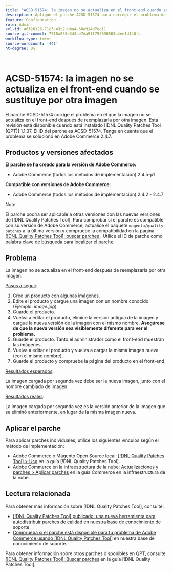 ```yaml
---
title: "ACSD-51574: la imagen no se actualiza en el front-end cuando se sustituye por otra imagen"
description: Aplique el parche ACSD-51574 para corregir el problema de Adobe Commerce en el que la imagen no se actualiza en el front-end después de reemplazarla por otra imagen.
feature: Configuration
role: Admin
exl-id: a6f26126-71c3-43c2-bba4-60a914d7ec11
source-git-commit: 7718a835e343ae7da9ff79f690503b4ee1d140fc
workflow-type: tm+mt
source-wordcount: '441'
ht-degree: 0%

---
```


# ACSD-51574: la imagen no se actualiza en el front-end cuando se sustituye por otra imagen

El parche ACSD-51574 corrige el problema en el que la imagen no se actualiza en el front-end después de reemplazarla por otra imagen. Esta revisión está disponible cuando está instalado [!DNL Quality Patches Tool (QPT)] 1.1.37. El ID del parche es ACSD-51574. Tenga en cuenta que el problema se solucionó en Adobe Commerce 2.4.7.

## Productos y versiones afectados

**El parche se ha creado para la versión de Adobe Commerce:**

* Adobe Commerce (todos los métodos de implementación) 2.4.5-p1

**Compatible con versiones de Adobe Commerce:**

* Adobe Commerce (todos los métodos de implementación) 2.4.2 - 2.4.7

>[!NOTE]
>
>El parche podría ser aplicable a otras versiones con las nuevas versiones de [!DNL Quality Patches Tool]. Para comprobar si el parche es compatible con su versión de Adobe Commerce, actualice el paquete `magento/quality-patches` a la última versión y compruebe la compatibilidad en la página [[!DNL Quality Patches Tool]: buscar parches ](https://experienceleague.adobe.com/tools/commerce-quality-patches/index.html?lang=es). Utilice el ID de parche como palabra clave de búsqueda para localizar el parche.

## Problema

La imagen no se actualiza en el front-end después de reemplazarla por otra imagen.

<u>Pasos a seguir</u>:

1. Cree un producto con algunas imágenes.
1. Edite el producto y cargue una imagen con un nombre conocido (Ejemplo: *image.jpg*).
1. Guarde el producto.
1. Vuelva a editar el producto, elimine la versión antigua de la imagen y cargue la nueva versión de la imagen con el mismo nombre. **Asegúrese de que la nueva versión sea visiblemente diferente para ver el problema.**
1. Guarde el producto. Tanto el administrador como el front-end muestran las imágenes.
1. Vuelva a editar el producto y vuelva a cargar la misma imagen nueva (con el mismo nombre).
1. Guarde el producto y compruebe la página del producto en el front-end.

<u>Resultados esperados</u>:

La imagen cargada por segunda vez debe ser la nueva imagen, junto con el nombre cambiado de imagen.

<u>Resultados reales</u>:

La imagen cargada por segunda vez es la versión anterior de la imagen que se eliminó anteriormente, en lugar de la misma imagen nueva.

## Aplicar el parche

Para aplicar parches individuales, utilice los siguientes vínculos según el método de implementación:

* Adobe Commerce o Magento Open Source local: [[!DNL Quality Patches Tool] > Uso](https://experienceleague.adobe.com/docs/commerce-operations/tools/quality-patches-tool/usage.html?lang=es) en la guía [!DNL Quality Patches Tool].
* Adobe Commerce en la infraestructura de la nube: [Actualizaciones y parches > Aplicar parches](https://experienceleague.adobe.com/docs/commerce-cloud-service/user-guide/develop/upgrade/apply-patches.html?lang=es) en la guía Commerce en la infraestructura de la nube.

## Lectura relacionada

Para obtener más información sobre [!DNL Quality Patches Tool], consulte:

* [[!DNL Quality Patches Tool] publicado: una nueva herramienta para autodistribuir parches de calidad](/help/announcements/adobe-commerce-announcements/magento-quality-patches-released-new-tool-to-self-serve-quality-patches.md) en nuestra base de conocimiento de soporte.
* [Comprueba si el parche está disponible para tu problema de Adobe Commerce usando [!DNL Quality Patches Tool]](/help/support-tools/patches-available-in-qpt-tool/check-patch-for-magento-issue-with-magento-quality-patches.md) en nuestra base de conocimiento de soporte.

Para obtener información sobre otros parches disponibles en QPT, consulte [[!DNL Quality Patches Tool]: Buscar parches](https://experienceleague.adobe.com/tools/commerce-quality-patches/index.html?lang=es) en la guía [!DNL Quality Patches Tool].
